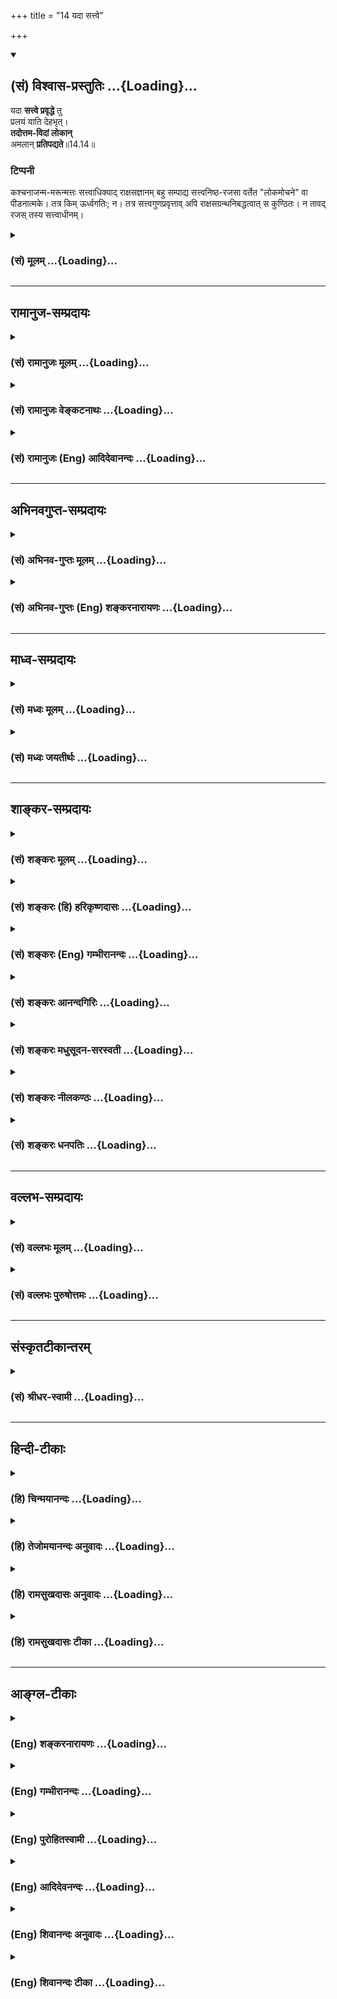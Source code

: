 +++
title = "14 यदा सत्त्वे"

+++
<div class="js_include" newlevelforh1="2" title="(सं) विश्वास-प्रस्तुतिः" unfilled url="/purANam_vaiShNavam/mahAbhAratam/06-bhIShma-parva/03-bhagavad-gItA-parva/saMskRtam/vishvAsa-prastutiH/14_guNa-traya-vibhAga-y/14_yadA_sattve.md">
<details open><summary><h2>(सं) विश्वास-प्रस्तुतिः ...{Loading}...</h2></summary>

यदा **सत्त्वे प्रवृद्धे** तु  
प्रलयं याति देहभृत्।  
**तदोत्तम-विदां लोकान्**  
अमलान् **प्रतिपद्यते**॥14.14॥

### टिप्पनी
कश्चनाजन्म-मरून्मत्तः सत्त्वाधिक्याद् राक्षसज्ञानम् बहु सम्पाद्य सत्त्वनिष्ठ-रजसा वर्तेत "लोकमोचने" वा पीडनात्मके। तत्र किम् ऊर्ध्वगतिः; न। तत्र सत्त्वगुणप्रवृत्ताव् अपि राक्षसग्रन्थनिबद्धत्वात् स कुण्ठितः। न तावद् रजस् तस्य सत्त्वाधीनम्।
</details>
</div>
<div class="js_include collapsed" newlevelforh1="3" title="(सं) मूलम्" unfilled url="/purANam_vaiShNavam/mahAbhAratam/06-bhIShma-parva/03-bhagavad-gItA-parva/saMskRtam/mUlam/14_guNa-traya-vibhAga-y/14_yadA_sattve.md">
<details><summary><h3>(सं) मूलम् ...{Loading}...</h3></summary>

यदा सत्त्वे प्रवृद्धे तु प्रलयं याति देहभृत्।  
तदोत्तमविदां लोकानमलान्प्रतिपद्यते।।14.14।।
</details>
</div>


_________________
## रामानुज-सम्प्रदायः
<div class="js_include collapsed" newlevelforh1="3" title="(सं) रामानुजः मूलम्" unfilled url="/purANam_vaiShNavam/mahAbhAratam/06-bhIShma-parva/03-bhagavad-gItA-parva/saMskRtam/rAmAnujaH/mUlam/14_guNa-traya-vibhAga-y/14_yadA_sattve.md">
<details><summary><h3>(सं) रामानुजः मूलम् ...{Loading}...</h3></summary>

।।14.14।।**यदा** सत्त्वं प्रवृद्धं तदा **सत्त्वे प्रवृद्धे देहभृत्
प्रलयं** मरणं याति चेद् **उत्तमविदाम्** उत्तमतत्त्वविदाम्
आत्मयाथात्म्यविदां **लोकान्** समूहान् **अमलान्** मलरहितान् अज्ञानरहितान्
**प्रतिपद्यते** प्राप्नोति। सत्त्वे प्रवृद्धे **तु** मृतः आत्मविदां
कुलेषु जनित्वा आत्मयाथात्म्यज्ञानसाधनेषु पुण्यकर्मसु अधिकरोति इति उक्तं
भवति।

</details>
</div>
<div class="js_include collapsed" newlevelforh1="3" title="(सं) रामानुजः वेङ्कटनाथः" unfilled url="/purANam_vaiShNavam/mahAbhAratam/06-bhIShma-parva/03-bhagavad-gItA-parva/saMskRtam/rAmAnujaH/venkaTanAthaH/14_guNa-traya-vibhAga-y/14_yadA_sattve.md">
<details><summary><h3>(सं) रामानुजः वेङ्कटनाथः ...{Loading}...</h3></summary>

  
  
।।14.14।। यदेति।

</details>
</div>
<div class="js_include collapsed" newlevelforh1="3" title="(सं) रामानुजः (Eng) आदिदेवानन्दः" unfilled url="/purANam_vaiShNavam/mahAbhAratam/06-bhIShma-parva/03-bhagavad-gItA-parva/saMskRtam/rAmAnujaH/english/AdidevAnandaH/14_guNa-traya-vibhAga-y/14_yadA_sattve.md">
<details><summary><h3>(सं) रामानुजः (Eng) आदिदेवानन्दः ...{Loading}...</h3></summary>

14.14 When the 'Sattva prevails' i.e., while the Sattva continues to be
prevalent, if the embodies self meets with death, It reaches the pure
worlds, i.e., regions conducive to the knowledge of the self. The
purport is this: If Satva preponderates in a person at the time of
death, he will be rorn in the families of those who have the knowledge
of the self, and thus be alified to perform auspicious acts which are
the means of attaining the true knowledge of the self.

</details>
</div>


_________________
## अभिनवगुप्त-सम्प्रदायः
<div class="js_include collapsed" newlevelforh1="3" title="(सं) अभिनव-गुप्तः मूलम्" unfilled url="/purANam_vaiShNavam/mahAbhAratam/06-bhIShma-parva/03-bhagavad-gItA-parva/saMskRtam/abhinava-guptaH/mUlam/14_guNa-traya-vibhAga-y/14_yadA_sattve.md">
<details><summary><h3>(सं) अभिनव-गुप्तः मूलम् ...{Loading}...</h3></summary>

।।14.14 -- 14.15।। यदेति। रजसीति। यदा समग्रेणैव जन्मना
अनवरतसात्त्विकव्यापाराभ्यासात् सत्त्वं विवृद्धं भवति; तदा
प्राप्तप्रलयस्य शुभलोकावाप्तिः। एवं जन्माभ्यस्तराजसकर्मणः प्रयाणात्
विमिश्रोपभोगाय ( विशिष्टोपभोगाय S;N (विशिष्टोप) विमिश्रोपभोगाय)
मानुष्यावाप्तिः +++(S;;N मानुष्याप्तिः)+++। तथा; तेनैव क्रमेण +++(S substitutes
क्रमेण with प्रकारेण)+++ यदा समग्रेण जन्मना तामसमेव कर्म अभ्यस्यते तदा
नरकतिर्यग्वृक्षादिदेहेषु उत्पद्यते। ये तु व्याचक्षते मरणकाले एव सत्त्वादौ
विवृद्धे एतानि फलानि इति ते न सम्यक् शारीरेऽनुभवे प्रविष्टाः। यतः
सर्वस्यैव सर्वथा अन्त्ये क्षणे मोह एवोपजायते। अस्मद्व्याख्यायां च
संवादीनि इमानि; श्लोकान्तराणि,\[च\]।

</details>
</div>
<div class="js_include collapsed" newlevelforh1="3" title="(सं) अभिनव-गुप्तः (Eng) शङ्करनारायणः" unfilled url="/purANam_vaiShNavam/mahAbhAratam/06-bhIShma-parva/03-bhagavad-gItA-parva/saMskRtam/abhinava-guptaH/english/shankaranArAyaNaH/14_guNa-traya-vibhAga-y/14_yadA_sattve.md">
<details><summary><h3>(सं) अभिनव-गुप्तः (Eng) शङ्करनारायणः ...{Loading}...</h3></summary>

14.14 See Comment under 14.15

</details>
</div>


_________________
## माध्व-सम्प्रदायः
<div class="js_include collapsed" newlevelforh1="3" title="(सं) मध्वः मूलम्" unfilled url="/purANam_vaiShNavam/mahAbhAratam/06-bhIShma-parva/03-bhagavad-gItA-parva/saMskRtam/madhvaH/mUlam/14_guNa-traya-vibhAga-y/14_yadA_sattve.md">
<details><summary><h3>(सं) मध्वः मूलम् ...{Loading}...</h3></summary>

।।14.14।। Sri Madhvacharya did not comment on this sloka.,

</details>
</div>
<div class="js_include collapsed" newlevelforh1="3" title="(सं) मध्वः जयतीर्थः" unfilled url="/purANam_vaiShNavam/mahAbhAratam/06-bhIShma-parva/03-bhagavad-gItA-parva/saMskRtam/madhvaH/jayatIrthaH/14_guNa-traya-vibhAga-y/14_yadA_sattve.md">
<details><summary><h3>(सं) मध्वः जयतीर्थः ...{Loading}...</h3></summary>

।।14.14।। Sri Jayatirtha did not comment on this sloka.  
  

</details>
</div>


_________________
## शाङ्कर-सम्प्रदायः
<div class="js_include collapsed" newlevelforh1="3" title="(सं) शङ्करः मूलम्" unfilled url="/purANam_vaiShNavam/mahAbhAratam/06-bhIShma-parva/03-bhagavad-gItA-parva/saMskRtam/shankaraH/mUlam/14_guNa-traya-vibhAga-y/14_yadA_sattve.md">
<details><summary><h3>(सं) शङ्करः मूलम् ...{Loading}...</h3></summary>

।।14.14।। --,**यदा सत्त्वे प्रवृद्धे** उद्भूते **तु प्रलयं** मरणं
**याति** प्रतिपद्यते **देहभृत्** आत्मा; **तदा उत्तमविदां**
महदादितत्त्वविदाम् इत्येतत्; **लोकान् अमलान्** मलरहितान् **प्रतिपद्यते**
प्राप्नोति इत्येतत्।।

</details>
</div>
<div class="js_include collapsed" newlevelforh1="3" title="(सं) शङ्करः (हि) हरिकृष्णदासः" unfilled url="/purANam_vaiShNavam/mahAbhAratam/06-bhIShma-parva/03-bhagavad-gItA-parva/saMskRtam/shankaraH/hindI/harikRShNadAsaH/14_guNa-traya-vibhAga-y/14_yadA_sattve.md">
<details><summary><h3>(सं) शङ्करः (हि) हरिकृष्णदासः ...{Loading}...</h3></summary>

।।14.14।। मरणसमयकी अवस्थाके द्वारा जो फल मिलता है; वह सब भी आसक्ति और
रागसे ही होनेवाला तथा गुणजन्य ही होता है; यह दिखानेके लिये कहते हैं --,
जब यह शरीरधारी जीव; सत्त्वगुणकी वृद्धिमें मृत्युको प्राप्त होता है; तब
उत्तम तत्त्वको जाननेवालोंके अर्थात् महत्तत्त्वादिको जाननेवालोंके निर्मल
-- मलरहित लोकोंको प्राप्त होता है।

</details>
</div>
<div class="js_include collapsed" newlevelforh1="3" title="(सं) शङ्करः (Eng) गम्भीरानन्दः" unfilled url="/purANam_vaiShNavam/mahAbhAratam/06-bhIShma-parva/03-bhagavad-gItA-parva/saMskRtam/shankaraH/english/gambhIrAnandaH/14_guNa-traya-vibhAga-y/14_yadA_sattve.md">
<details><summary><h3>(सं) शङ्करः (Eng) गम्भीरानन्दः ...{Loading}...</h3></summary>

14.14 Yada, when; deha-bhrt, an embodied one, the soul; yati, undergoes;
pralayam, death; sattve pravrddhe, while sattva is predominant; tu,
exclusively; \[Tu is used to exclude rajas and tamas.-S.\] tada, then;
pratipadyate, he attains, i.e. gains; the amalan, tainless, stainless;
lokan, worlds; \[The worlds of Brahma, etc., which are free from the
impurity of predominance either of rajas or tamas.\] uttamavidam, of
those who know the highest, i.e. of those who have known the
principles-mahat and the rest.

</details>
</div>
<div class="js_include collapsed" newlevelforh1="3" title="(सं) शङ्करः आनन्दगिरिः" unfilled url="/purANam_vaiShNavam/mahAbhAratam/06-bhIShma-parva/03-bhagavad-gItA-parva/saMskRtam/shankaraH/AnandagiriH/14_guNa-traya-vibhAga-y/14_yadA_sattve.md">
<details><summary><h3>(सं) शङ्करः आनन्दगिरिः ...{Loading}...</h3></summary>

।।14.14।। सात्त्विकादीनां भावानां पारलौकिकं फलविभागमुदाहरति --
**मरणेति।** सङ्गः सक्ती रागस्तृष्णा तद्बलादनुष्ठानद्वारा
लभ्यमानमित्यर्थः। गौणं सत्त्वादिगुणप्रयुक्तमिति यावत्। तत्र
सत्त्वगुणवृद्धिकृतफलविशेषमाह -- **यदेति।**
मलरहिताव्रजस्तमसोरन्यतरस्योद्भवो मलं तेन
रहितानागमसिद्धान्ब्रह्मलोकादीनित्यर्थः।

</details>
</div>
<div class="js_include collapsed" newlevelforh1="3" title="(सं) शङ्करः मधुसूदन-सरस्वती" unfilled url="/purANam_vaiShNavam/mahAbhAratam/06-bhIShma-parva/03-bhagavad-gItA-parva/saMskRtam/shankaraH/madhusUdana-sarasvatI/14_guNa-traya-vibhAga-y/14_yadA_sattve.md">
<details><summary><h3>(सं) शङ्करः मधुसूदन-सरस्वती ...{Loading}...</h3></summary>

।।14.14।। इदानीं मरणसमये विवृद्धानां सत्त्वादीनां फलविशेषमाह द्वाभ्याम्
-- सत्त्वे प्रवृद्धे सति यदा प्रलयं मृत्युं याति प्राप्नोति देहभृत्
देहाभिमानी जीवस्तदोत्तमा ये हिरण्यगर्भादयस्तद्विदां तदुपासकानां
लोकान्देवसुखोपभोगस्थानविशेषानमलान् रजस्तमोमलरहितान्प्रतिपद्यते
प्राप्नोति।

</details>
</div>
<div class="js_include collapsed" newlevelforh1="3" title="(सं) शङ्करः नीलकण्ठः" unfilled url="/purANam_vaiShNavam/mahAbhAratam/06-bhIShma-parva/03-bhagavad-gItA-parva/saMskRtam/shankaraH/nIlakaNThaH/14_guNa-traya-vibhAga-y/14_yadA_sattve.md">
<details><summary><h3>(सं) शङ्करः नीलकण्ठः ...{Loading}...</h3></summary>

।।14.14।। प्रलयं मरणम्। उत्तमविदां हिरण्यगर्भाद्युपासकानां देवानां वा
लोकान्। अमलान्निर्दुःखान्।

</details>
</div>
<div class="js_include collapsed" newlevelforh1="3" title="(सं) शङ्करः धनपतिः" unfilled url="/purANam_vaiShNavam/mahAbhAratam/06-bhIShma-parva/03-bhagavad-gItA-parva/saMskRtam/shankaraH/dhanapatiH/14_guNa-traya-vibhAga-y/14_yadA_sattve.md">
<details><summary><h3>(सं) शङ्करः धनपतिः ...{Loading}...</h3></summary>

।।14.14।। मरणद्वारेणापि यत्पारलौकिकं फलं प्राप्यते तदपि सहेतुकं सर्वं
सत्तवादिगुणप्रयुक्तमेवेति दर्शयन्नाह -- यदेति द्वाभ्याम्। तत्र
सत्त्ववृद्धिकृतं फलविशेषमाह। यदा सत्त्वे विवृद्धे उद्भूते देहभृज्जीवः
प्रलयः मरणं याति प्राप्नोति तदा उत्तमविदां
महत्तत्त्वहिरण्यगर्भादितत्त्वविदां तदुपासकानां लोकानागमसिद्धान्
ब्रह्मलोकादीनमलान् रजस्तमसोरन्यतरदुद्भूतं मलं तेन रहितान्प्रतिपद्यते
प्राप्नोतीत्यर्थः।

</details>
</div>


_________________
## वल्लभ-सम्प्रदायः
<div class="js_include collapsed" newlevelforh1="3" title="(सं) वल्लभः मूलम्" unfilled url="/purANam_vaiShNavam/mahAbhAratam/06-bhIShma-parva/03-bhagavad-gItA-parva/saMskRtam/vallabhaH/mUlam/14_guNa-traya-vibhAga-y/14_yadA_sattve.md">
<details><summary><h3>(सं) वल्लभः मूलम् ...{Loading}...</h3></summary>

।।14.14।। मरणसमये प्रवृद्धानां सत्त्वादीनां फलं गतिभेदमाह -- यदेति
द्वाभ्याम्। सत्त्वे प्रवृद्धे तु प्रलयं गतो देही योगिनामुत्तमोपायविदां
देहान्प्रपद्यते; अर्थात्तत्कुले भवति। तत्र जन्मवान्
भूत्वाऽऽत्मयाथात्म्यज्ञानसाधनेषु पुण्यकर्मस्वधिकारी भवतीत्युक्तं
उत्तमलोकान्वा प्राप्नोति।

</details>
</div>
<div class="js_include collapsed" newlevelforh1="3" title="(सं) वल्लभः पुरुषोत्तमः" unfilled url="/purANam_vaiShNavam/mahAbhAratam/06-bhIShma-parva/03-bhagavad-gItA-parva/saMskRtam/vallabhaH/puruShottamaH/14_guNa-traya-vibhAga-y/14_yadA_sattve.md">
<details><summary><h3>(सं) वल्लभः पुरुषोत्तमः ...{Loading}...</h3></summary>

  
  
।।14.14।। एवं विवृद्धौ सत्यां मरणान्तं तेन
यान्त्यतस्तत्सम्बन्धिदेहाप्तिर्भवतीत्याह -- यदेतिपद्येन। सत्त्वे
प्रवृद्धे -- तुशब्दोऽन्यव्यवच्छेदकः -- यदा देहभृज्जीवः प्रलयं याति
मृत्युमवाप्नोति तदोत्तमविदान् उत्तमैर्ज्ञानिभिर्ये ज्ञातुं योग्यास्तान्
लोकान् अमलान् वैष्णवब्राह्मणादीन् प्रतिपद्यते प्राप्नोतीत्यर्थः।  
  

</details>
</div>


_________________
## संस्कृतटीकान्तरम्
<div class="js_include collapsed" newlevelforh1="3" title="(सं) श्रीधर-स्वामी" unfilled url="/purANam_vaiShNavam/mahAbhAratam/06-bhIShma-parva/03-bhagavad-gItA-parva/saMskRtam/shrIdhara-svAmI/14_guNa-traya-vibhAga-y/14_yadA_sattve.md">
<details><summary><h3>(सं) श्रीधर-स्वामी ...{Loading}...</h3></summary>

।।14.14।। मरणसमय एव वृद्धानां सत्त्वाद्रीनां फलविशेषमाह **-- यदेति
द्वाभ्याम्**। सत्त्वे प्रवृद्धे सति यदा जीवो मृत्युं प्राप्नोति तदा
उत्तमान् हिरण्यगर्भादीन्विदन्ति उपासत इत्युत्तमविदस्तेषां ये अमलाः
प्रकाशमया लोकाः सुखोपभोगस्थानविशेषास्तान्प्रतिपद्यते प्राप्नोति।

</details>
</div>


_________________
## हिन्दी-टीकाः
<div class="js_include collapsed" newlevelforh1="3" title="(हि) चिन्मयानन्दः" unfilled url="/purANam_vaiShNavam/mahAbhAratam/06-bhIShma-parva/03-bhagavad-gItA-parva/hindI/chinmayAnandaH/14_guNa-traya-vibhAga-y/14_yadA_sattve.md">
<details><summary><h3>(हि) चिन्मयानन्दः ...{Loading}...</h3></summary>

।।14.14।। मरणोपरान्त जीव के अस्तित्व तथा उसकी गति का विषय इन्द्रिय अगोचर
है। अत प्रस्तुत प्रकरण में प्रतिपादित सिद्धांत के सत्यत्त्व की पुष्टि
इसी देह में रहते हुए इन्द्रियों के द्वारा नहीं हो सकती है किन्तु मनुष्य
के वर्तमान जीवन के मानसिक व्यवहार का सूक्ष्म अध्ययन करने पर प्रस्तुत
सिद्धांत की युक्तियुक्तता के विषय में कोई सन्देह नहीं रह जाता है। कोई
चिकित्सक अकस्मात् किसी दिन स्थापत्यशास्त्र (गृह निर्माण के विज्ञान) की
किसी सूक्ष्म समस्या के विषय में चिन्तन नहीं प्रारम्भ करता और न ही कोई
अभियन्ता रातों रात कर्करोग (कैंसर) के उपचार की प्रेरणा पाता है। किसी भी
समय दोनों ही व्यक्ति अपनी शिक्षा दीक्षा के अनुरूप विषय का ही चिन्तन करते
हैं। इस प्रकार; वर्तमान देह में ही हम वैचारिक जीवन का सातत्य अनुभव करते
हैं। यह सातत्य; वर्षों; महीनों; सप्ताहों; दिनों और प्रत्येक क्षण के
विचारों में भी देखने को मिलता है। प्रत्येक क्षण का विचार पूर्व क्षण के
विचार का विस्तार मात्र है। इस प्रकार; यदि हमें वैचारिकजीवन में एक
निरन्तरता और नियमबद्धता का स्पष्ट अनुभव होता है; जिसकी अखण्डता भूत;
वर्तमान और भविष्य में बनी रहती है; तब मृत्यु के समय अकस्मात् इस शृंखला
के टूटने का कोई कारण सिद्ध नहीं होता है। मृत्यु एक अनुभव विशेष मात्र है;
जो उत्तरकाल के अनुभवों को प्रभावित कर सकता है। परन्तु यह कोई नवीन विशेष
बात नहीं है; क्योंकि प्रत्येक अनुभव ही अपने पश्चात् के अनुभव को अपने
गुणदोष से प्रभावित करता रहता है। अत जीवन पर्यन्त के विचारों के संयुक्त
परिणाम से ही देहत्याग के पश्चात् जीव की गति निर्धारित होती है। यद्यपि इस
भौतिक जगत् से उसका सम्बन्ध समाप्त हो जाता है; तथापि उसका वैचारिक जीवन
बना रहता है। भगवान् कहते हैं कि सत्वगुण प्रवृद्ध हो और उस समय जीव
देहत्याग करे; तो वह उत्तमवित् लोगों के निर्मल लोकों को प्राप्त होता है।
ये स्वर्ग से लेकर ब्रह्मलोक तक के लोक हैं। ब्रह्मलोक में रज और तम का
प्रभाव नगण्य होने के कारण वह लोक परम सुखी है।

</details>
</div>
<div class="js_include collapsed" newlevelforh1="3" title="(हि) तेजोमयानन्दः अनुवादः" unfilled url="/purANam_vaiShNavam/mahAbhAratam/06-bhIShma-parva/03-bhagavad-gItA-parva/hindI/tejomayAnandaH/anuvAdaH/14_guNa-traya-vibhAga-y/14_yadA_sattve.md">
<details><summary><h3>(हि) तेजोमयानन्दः अनुवादः ...{Loading}...</h3></summary>

।।14.14।। जब यह जीव (देहभृत्) सत्त्वगुण की प्रवृद्धि में मृत्यु को
प्राप्त होता है, तब उत्तम कर्म करने वालों के निर्मल अर्थात् स्वर्गादि
लोकों को प्राप्त होता है।।

</details>
</div>
<div class="js_include collapsed" newlevelforh1="3" title="(हि) रामसुखदासः अनुवादः" unfilled url="/purANam_vaiShNavam/mahAbhAratam/06-bhIShma-parva/03-bhagavad-gItA-parva/hindI/rAmasukhadAsaH/anuvAdaH/14_guNa-traya-vibhAga-y/14_yadA_sattve.md">
<details><summary><h3>(हि) रामसुखदासः अनुवादः ...{Loading}...</h3></summary>

।।14.14।। जिस समय सत्त्वगुण बढ़ा हो, उस समय यदि देहधारी मनुष्य मर जाता
है, तो वह,उत्तमवेत्ताओंके निर्मल लोकोंमें जाता है।

</details>
</div>
<div class="js_include collapsed" newlevelforh1="3" title="(हि) रामसुखदासः टीका" unfilled url="/purANam_vaiShNavam/mahAbhAratam/06-bhIShma-parva/03-bhagavad-gItA-parva/hindI/rAmasukhadAsaH/TIkA/14_guNa-traya-vibhAga-y/14_yadA_sattve.md">
<details><summary><h3>(हि) रामसुखदासः टीका ...{Loading}...</h3></summary>

।।14.14।।***व्याख्या --***  **यदा सत्त्वे प्रवृद्धे ৷৷. प्रतिपद्यते
--** जिस कालमें जिसकिसी भी देहधारी मनुष्यमें; चाहे वह सत्त्वगुणी;
रजोगुणी अथवा तमोगुणी ही क्यों न हो; जिसकिसी कारणसे सत्त्वगुण तात्कालिक
बढ़ जाता है अर्थात् सत्त्वगुणके कार्य स्वच्छता; निर्मलता आदि वृत्तियाँ
तात्कालिक बढ़ जाती हैं; उस समय अगर उस मनुष्यके प्राण छूट जाते हैं; तो वह
उत्तम (शुभ) कर्म करनेवालोंके निर्मल लोकोंमें चला जाता है।**उत्तमविदाम्**
कहनेका तात्पर्य है कि जो मनुष्य उत्तम (शुभ) कर्म ही करते हैं; अशुभकर्म
कभी करते ही नहीं अर्थात् उत्तम ही उनके भाव हैं; उत्तम ही उनके कर्म हैं
और उत्तम ही उनका ज्ञान है; ऐसे पुण्यकर्मा लोगोंका जिन लोकोंपर अधिकार हो
जाता है; उन्हीं निर्मल लोकोंमें वह मनुष्य चला जाता है; जिसका शरीर
सत्त्वगुणके बढ़नेपर छूटा है। तात्पर्य है कि उम्रभर शुभकर्म करनेवालोंको
जिन ऊँचेऊँचे लोकोंकी प्राप्ति होती है; उन्हीं लोकोंमें तात्कालिक बढ़े
हुए सत्त्वगुणकी वृत्तिमें प्राण छूटनेवाला जाता है। सत्त्वगुणकी वृद्धिमें
शरीर छोड़नेवाले मनुष्य पुण्यात्माओंके प्राप्तव्य ऊँचे लोकोंमें जाते हैं
-- इससे सिद्ध होता है कि गुणोंसे उत्पन्न होनेवाली वृत्तियाँ कर्मोंकी
अपेक्षा कमजोर नहीं हैं। अतः सात्त्विक वृत्ति भी पुण्यकर्मोंके,समान ही
श्रेष्ठ है। इस दृष्टिसे शास्त्रविहित पुण्यकर्मोंमें भी भावका ही महत्त्व
है; पुण्यकर्मविशेषका नहीं। इसलिये सात्त्विक भावका स्थान बहुत ऊँचा है।
पदार्थ; क्रिया; भाव और उद्देश्य -- ये चारों क्रमशः एकदूसरेसे ऊँचे होते
हैं। रजोगुण और तमोगुणकी अपेक्षा सत्त्वगुणकी वृत्ति सूक्ष्म और व्यापक होती
है। लोकमें भी स्थूलकी अपेक्षा सूक्ष्मका आहार कम होता है जैसे -- देवतालोग
सूक्ष्म होनेसे केवल सुगन्धिसे ही तृप्त हो जाते हैं। हाँ; स्थूलकी अपेक्षा
सूक्ष्ममें शक्ति अवश्य अधिक होती है। यही कारण है कि सूक्ष्मभावकी
प्रधानतासे अन्तसमयमें सत्त्वगुणकी वृद्धि; मनुष्यको ऊँचे लोकोंमें ले जाती
है।**अमलान्** कहनेका तात्पर्य है कि सत्त्वगुणका स्वरूप निर्मल है अतः
सत्त्वगुणके बढ़नेपर जो मरता है; उसको निर्मल लोकोंकी ही प्राप्ति होती
है। यहाँ यह शङ्का होती है कि उम्रभर शुभकर्म करनेवालोंको जिन लोकोंकी
प्राप्ति होती है; उन लोकोंमें सत्त्वगुणकी वृत्ति बढ़नेपर मरनेवाला कैसे
चला जायगा भगवान्की यह एक विशेष छूट है कि अन्तकालमें मनुष्यकी जैसी मति
होती है; वैसी ही उसकी गति होती है (गीता 8। 6)। अतः सत्त्वगुणकी वृत्तिके
बढ़नेपर शरीर छोड़नेवाला मनुष्य उत्तम लोकोंमें चला जाय -- इसमें शङ्काकी
कोई बात ही नहीं है।

</details>
</div>


_________________
## आङ्ग्ल-टीकाः
<div class="js_include collapsed" newlevelforh1="3" title="(Eng) शङ्करनारायणः" unfilled url="/purANam_vaiShNavam/mahAbhAratam/06-bhIShma-parva/03-bhagavad-gItA-parva/english/shankaranArAyaNaH/14_guNa-traya-vibhAga-y/14_yadA_sattve.md">
<details><summary><h3>(Eng) शङ्करनारायणः ...{Loading}...</h3></summary>

14.14. But, if the body-bearer dies at the time when Sattva is on the
increase, then he attains to the spotless worlds of those, who know the
Highest.

</details>
</div>
<div class="js_include collapsed" newlevelforh1="3" title="(Eng) गम्भीरानन्दः" unfilled url="/purANam_vaiShNavam/mahAbhAratam/06-bhIShma-parva/03-bhagavad-gItA-parva/english/gambhIrAnandaH/14_guNa-traya-vibhAga-y/14_yadA_sattve.md">
<details><summary><h3>(Eng) गम्भीरानन्दः ...{Loading}...</h3></summary>

14.14 When an embodied one undergoes death while sattva is exclusively
prodominant, then he attains the taintless worlds of those who know the
highest (entities).

</details>
</div>
<div class="js_include collapsed" newlevelforh1="3" title="(Eng) पुरोहितस्वामी" unfilled url="/purANam_vaiShNavam/mahAbhAratam/06-bhIShma-parva/03-bhagavad-gItA-parva/english/purohitasvAmI/14_guNa-traya-vibhAga-y/14_yadA_sattve.md">
<details><summary><h3>(Eng) पुरोहितस्वामी ...{Loading}...</h3></summary>

14.14 When Purity prevails, the soul on quitting the body passes on to
the pure regions where live those who know the Highest.

</details>
</div>
<div class="js_include collapsed" newlevelforh1="3" title="(Eng) आदिदेवनन्दः" unfilled url="/purANam_vaiShNavam/mahAbhAratam/06-bhIShma-parva/03-bhagavad-gItA-parva/english/AdidevanandaH/14_guNa-traya-vibhAga-y/14_yadA_sattve.md">
<details><summary><h3>(Eng) आदिदेवनन्दः ...{Loading}...</h3></summary>

14.14 If the embodied self meets with dissoution when Sattva prevails,
then It proceeds to the pure worlds of those who know the highest.

</details>
</div>
<div class="js_include collapsed" newlevelforh1="3" title="(Eng) शिवानन्दः अनुवादः" unfilled url="/purANam_vaiShNavam/mahAbhAratam/06-bhIShma-parva/03-bhagavad-gItA-parva/english/shivAnandaH/anuvAdaH/14_guNa-traya-vibhAga-y/14_yadA_sattve.md">
<details><summary><h3>(Eng) शिवानन्दः अनुवादः ...{Loading}...</h3></summary>

14.14 If the embodied one meets with death when Sattva is predominant,
then he attains to the spotless worlds of the knowers of the Highest.

</details>
</div>
<div class="js_include collapsed" newlevelforh1="3" title="(Eng) शिवानन्दः टीका" unfilled url="/purANam_vaiShNavam/mahAbhAratam/06-bhIShma-parva/03-bhagavad-gItA-parva/english/shivAnandaH/TIkA/14_guNa-traya-vibhAga-y/14_yadA_sattve.md">
<details><summary><h3>(Eng) शिवानन्दः टीका ...{Loading}...</h3></summary>

14.14 यदा when; सत्त्वे in Sattva; प्रवृद्धे having become predominant;
तु verily; प्रलयम् death; याति meets; देहभृत् the embodied one; तदा
then; उत्तमविदाम् of the knowers of the Highest; लोकान् to the worlds;
अमलान् of the spotless; प्रतिपद्यते (he) attains.Commentary Lokan Amalan
Sptless worlds Brahmaloka and the like where Rajas and Tamas never
predominate.The Highest Deities such as Hiranyagarbha.

</details>
</div>
